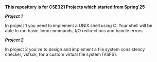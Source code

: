 **This repository is for CSE321 Projects which started from Spring'25**

_**Project 1**_

In project 1 you need to implement a UNIX shell using C. Your shell will be able to run basic linux commands, I/O redirections and handle errors.

_**Project 2**_

In project 2 you've to design and implement a file system consistency checker, vsfsck, for a custom virtual file system (VSFS).
